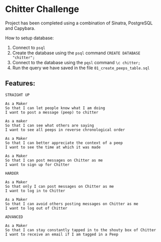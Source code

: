 Chitter Challenge
=================

Project has been completed using a combination of Sinatra, PostgreSQL and Capybara.

How to setup database:
1. Connect to `psql`
2. Create the database using the `psql` command `CREATE DATABASE "chitter";`
3. Connect to the database using the `pqsl` command `\c chitter;`
4. Run the query we have saved in the file `01_create_peeps_table.sql`




Features:
-------

```
STRAIGHT UP

As a Maker
So that I can let people know what I am doing  
I want to post a message (peep) to chitter

As a maker
So that I can see what others are saying  
I want to see all peeps in reverse chronological order

As a Maker
So that I can better appreciate the context of a peep
I want to see the time at which it was made

As a Maker
So that I can post messages on Chitter as me
I want to sign up for Chitter

HARDER

As a Maker
So that only I can post messages on Chitter as me
I want to log in to Chitter

As a Maker
So that I can avoid others posting messages on Chitter as me
I want to log out of Chitter

ADVANCED

As a Maker
So that I can stay constantly tapped in to the shouty box of Chitter
I want to receive an email if I am tagged in a Peep
```
